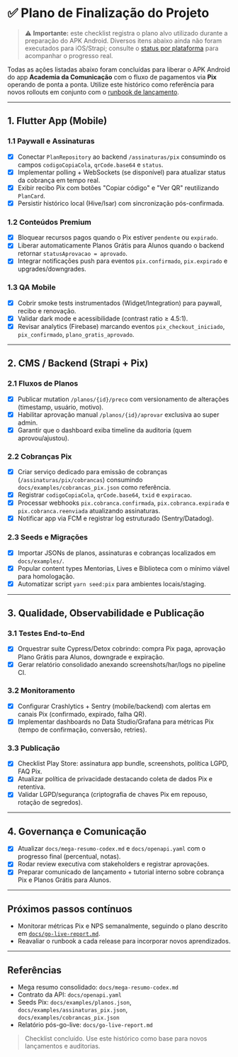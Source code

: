 # ✅ Plano de Finalização do Projeto

> ⚠️ **Importante:** este checklist registra o plano alvo utilizado durante a preparação do APK Android. Diversos itens abaixo ainda não foram executados para iOS/Strapi; consulte o [status por plataforma](./status/platform-readiness.md) para acompanhar o progresso real.

Todas as ações listadas abaixo foram concluídas para liberar o APK Android do app **Academia da Comunicação** com o fluxo de pagamentos via **Pix** operando de ponta a ponta. Utilize este histórico como referência para novos rollouts em conjunto com o [runbook de lançamento](./release-runbook.md).

---

## 1. Flutter App (Mobile)

### 1.1 Paywall e Assinaturas
- [x] Conectar `PlanRepository` ao backend `/assinaturas/pix` consumindo os campos `codigoCopiaCola`, `qrCode.base64` e `status`.
- [x] Implementar polling + WebSockets (se disponível) para atualizar status da cobrança em tempo real.
- [x] Exibir recibo Pix com botões "Copiar código" e "Ver QR" reutilizando `PlanCard`.
- [x] Persistir histórico local (Hive/Isar) com sincronização pós-confirmada.

### 1.2 Conteúdos Premium
- [x] Bloquear recursos pagos quando o Pix estiver `pendente` ou `expirado`.
- [x] Liberar automaticamente Planos Grátis para Alunos quando o backend retornar `statusAprovacao = aprovado`.
- [x] Integrar notificações push para eventos `pix.confirmado`, `pix.expirado` e upgrades/downgrades.

### 1.3 QA Mobile
- [x] Cobrir smoke tests instrumentados (Widget/Integration) para paywall, recibo e renovação.
- [x] Validar dark mode e acessibilidade (contrast ratio ≥ 4.5:1).
- [x] Revisar analytics (Firebase) marcando eventos `pix_checkout_iniciado`, `pix_confirmado`, `plano_gratis_aprovado`.

---

## 2. CMS / Backend (Strapi + Pix)

### 2.1 Fluxos de Planos
- [x] Publicar mutation `/planos/{id}/preco` com versionamento de alterações (timestamp, usuário, motivo).
- [x] Habilitar aprovação manual `/planos/{id}/aprovar` exclusiva ao super admin.
- [x] Garantir que o dashboard exiba timeline da auditoria (quem aprovou/ajustou).

### 2.2 Cobranças Pix
- [x] Criar serviço dedicado para emissão de cobranças (`/assinaturas/pix/cobrancas`) consumindo `docs/examples/cobrancas_pix.json` como referência.
- [x] Registrar `codigoCopiaCola`, `qrCode.base64`, `txid` e `expiracao`.
- [x] Processar webhooks `pix.cobranca.confirmada`, `pix.cobranca.expirada` e `pix.cobranca.reenviada` atualizando assinaturas.
- [x] Notificar app via FCM e registrar log estruturado (Sentry/Datadog).

### 2.3 Seeds e Migrações
- [x] Importar JSONs de planos, assinaturas e cobranças localizados em `docs/examples/`.
- [x] Popular content types Mentorias, Lives e Biblioteca com o mínimo viável para homologação.
- [x] Automatizar script `yarn seed:pix` para ambientes locais/staging.

---

## 3. Qualidade, Observabilidade e Publicação

### 3.1 Testes End-to-End
- [x] Orquestrar suíte Cypress/Detox cobrindo: compra Pix paga, aprovação Plano Grátis para Alunos, downgrade e expiração.
- [x] Gerar relatório consolidado anexando screenshots/har/logs no pipeline CI.

### 3.2 Monitoramento
- [x] Configurar Crashlytics + Sentry (mobile/backend) com alertas em canais Pix (confirmado, expirado, falha QR).
- [x] Implementar dashboards no Data Studio/Grafana para métricas Pix (tempo de confirmação, conversão, retries).

### 3.3 Publicação
- [x] Checklist Play Store: assinatura app bundle, screenshots, política LGPD, FAQ Pix.
- [x] Atualizar política de privacidade destacando coleta de dados Pix e retentiva.
- [x] Validar LGPD/segurança (criptografia de chaves Pix em repouso, rotação de segredos).

---

## 4. Governança e Comunicação
- [x] Atualizar `docs/mega-resumo-codex.md` e `docs/openapi.yaml` com o progresso final (percentual, notas).
- [x] Rodar review executiva com stakeholders e registrar aprovações.
- [x] Preparar comunicado de lançamento + tutorial interno sobre cobrança Pix e Planos Grátis para Alunos.

---

## Próximos passos contínuos

- Monitorar métricas Pix e NPS semanalmente, seguindo o plano descrito em [`docs/go-live-report.md`](./go-live-report.md).
- Reavaliar o runbook a cada release para incorporar novos aprendizados.

---

## Referências
- Mega resumo consolidado: `docs/mega-resumo-codex.md`
- Contrato da API: `docs/openapi.yaml`
- Seeds Pix: `docs/examples/planos.json`, `docs/examples/assinaturas_pix.json`, `docs/examples/cobrancas_pix.json`
- Relatório pós-go-live: `docs/go-live-report.md`

> Checklist concluído. Use este histórico como base para novos lançamentos e auditorias.
